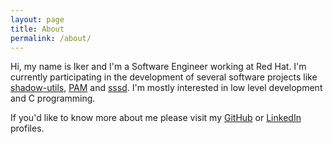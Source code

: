 ```yaml
---
layout: page
title: About
permalink: /about/
---
```


Hi, my name is Iker and I'm a Software Engineer working at Red Hat. I'm currently participating in the development of several software projects like [shadow-utils](https://github.com/shadow-maint/shadow), [PAM](https://github.com/linux-pam/linux-pam) and [sssd](https://github.com/SSSD/sssd). I'm mostly interested in low level development and C programming.

If you'd like to know more about me please visit my [GitHub](https://github.com/ikerexxe) or [LinkedIn](https://es.linkedin.com/in/ikerpedrosa) profiles.
